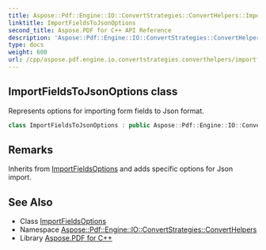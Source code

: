 ```yaml
---
title: Aspose::Pdf::Engine::IO::ConvertStrategies::ConvertHelpers::ImportFieldsToJsonOptions class
linktitle: ImportFieldsToJsonOptions
second_title: Aspose.PDF for C++ API Reference
description: 'Aspose::Pdf::Engine::IO::ConvertStrategies::ConvertHelpers::ImportFieldsToJsonOptions class. Represents options for importing form fields to Json format in C++.'
type: docs
weight: 600
url: /cpp/aspose.pdf.engine.io.convertstrategies.converthelpers/importfieldstojsonoptions/
---
```

## ImportFieldsToJsonOptions class


Represents options for importing form fields to Json format.

```cpp
class ImportFieldsToJsonOptions : public Aspose::Pdf::Engine::IO::ConvertStrategies::ConvertHelpers::ImportFieldsOptions
```

## Remarks


Inherits from [ImportFieldsOptions](../importfieldsoptions/) and adds specific options for Json import. 
## See Also

* Class [ImportFieldsOptions](../importfieldsoptions/)
* Namespace [Aspose::Pdf::Engine::IO::ConvertStrategies::ConvertHelpers](../)
* Library [Aspose.PDF for C++](../../)
